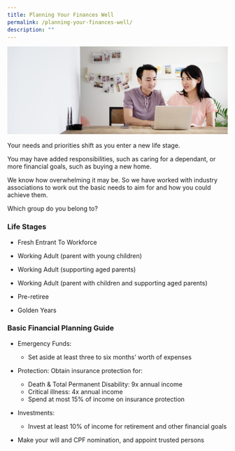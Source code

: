 ```yaml
---
title: Planning Your Finances Well
permalink: /planning-your-finances-well/
description: ""
---
```

![Are Your Planning Your Finances](/images/Are%20You%20Planning%20Your%20Finances/planning%20your%20finances.jfif)

Your needs and priorities shift as you enter a new life stage. 

You may have added responsibilities, such as caring for a dependant, or more financial goals, such as buying a new home. 

We know how overwhelming it may be. So we have worked with industry associations to work out the basic needs to aim for and how you could achieve them. 

Which group do you belong to?

### Life Stages

* Fresh Entrant To Workforce

* Working Adult (parent with young children)

* Working Adult (supporting aged parents)

* Working Adult (parent with children and supporting aged parents)

* Pre-retiree

* Golden Years

### Basic Financial Planning Guide

* Emergency Funds: 
	* Set aside at least three to six months’ worth of expenses

* Protection: Obtain insurance protection for:
	* Death & Total Permanent Disability: 9x annual income
	* Critical illness: 4x annual income
	* Spend at most 15% of income on insurance protection

* Investments: 
	* Invest at least 10% of income for retirement and other financial goals

* Make your will and CPF nomination, and appoint trusted persons